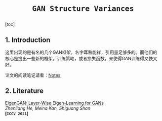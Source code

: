 # <p align=center>`GAN Structure Variances` </p>

[toc]

## 1. Introduction

这里出现的是有名的几个GAN框架，名字耳熟能祥，引用量足够多的。而他们的核心是提出一些新的框架，训练策略，或者损失函数，来使得GAN训练得又快又好。

论文的阅读笔记请看：[Notes](./Notes.md)



## 2. Literature

[EigenGAN: Layer-Wise Eigen-Learning for GANs](https://arxiv.org/pdf/2104.12476)  
*Zhenliang He, Meina Kan, Shiguang Shan*  
**[`ICCV 2021`]**




